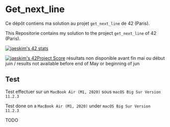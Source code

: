 # Get_next_line

Ce dépôt contiens ma solution au projet `get_next_line` de 42 (Paris).

This Repositorie contains my solution to the project `get_next_line` of 42 (Paris).

[![jaeskim's 42 stats](https://badge42.herokuapp.com/api/stats/cmaginot?cursus=42cursus&privacyName=true)](https://github.com/JaeSeoKim/badge42)

[![jaeskim's 42Project Score](https://badge42.herokuapp.com/api/project/cmaginot/get_next_line)](https://github.com/JaeSeoKim/badge42) résultats non disponible avant fin mai ou début juin / results not available before end of May or beginning of jun

## Test

Test effectuer sur un `MacBook Air (M1, 2020)` sous `macOS Big Sur Version 11.2.3`

Test done on a `MacBook Air (M1, 2020)` under `macOS Big Sur Version 11.2.3`

TODO